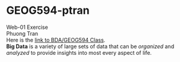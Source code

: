 # GEOG594-ptran
Web-01 Exercise <br />
Phuong Tran <br />
Here is the [link to BDA/GEOG594 Class](https://map.sdsu.edu/bigdata/). <br />
**Big Data** is a variety of large sets of data that can be *organized* and *analyzed* to provide insights into most every aspect of life.  
